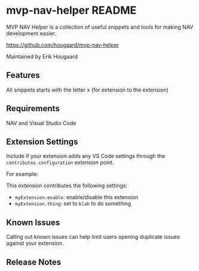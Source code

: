 # mvp-nav-helper README

MVP NAV Helper is a collection of useful snippets and tools for making NAV development easier.

https://github.com/hougaard/mvp-nav-helper

Maintained by Erik Hougaard

## Features

All snippets starts with the letter x (for extension to the extension)

## Requirements

NAV and Visual Studio Code

## Extension Settings

Include if your extension adds any VS Code settings through the `contributes.configuration` extension point.

For example:

This extension contributes the following settings:

* `myExtension.enable`: enable/disable this extension
* `myExtension.thing`: set to `blah` to do something

## Known Issues

Calling out known issues can help limit users opening duplicate issues against your extension.

## Release Notes

